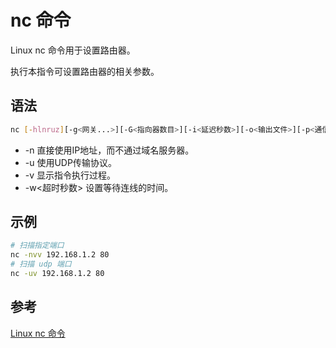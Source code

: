 # nc 命令

Linux nc 命令用于设置路由器。

执行本指令可设置路由器的相关参数。

## 语法

```sh
nc [-hlnruz][-g<网关...>][-G<指向器数目>][-i<延迟秒数>][-o<输出文件>][-p<通信端口>][-s<来源位址>][-v...][-w<超时秒数>][主机名称][通信端口...]
```

- -n 直接使用IP地址，而不通过域名服务器。
- -u 使用UDP传输协议。
- -v 显示指令执行过程。
- -w<超时秒数> 设置等待连线的时间。

## 示例

```sh
# 扫描指定端口
nc -nvv 192.168.1.2 80
# 扫描 udp 端口
nc -uv 192.168.1.2 80
```

## 参考

[Linux nc 命令](https://www.runoob.com/linux/linux-comm-nc.html)

